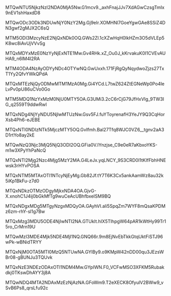MTQwNTU5NjkzNzI2NDA0MjA5Nw.G1mcv9._axhFnajJJv7XdAGwCzsgTmIx9nEV1shHaxdD8

MTQwODc3ODk3NDUwNjY0NzY2Mg.Gj9eIr.XOMHNl7GoeYgwGAe8SSiZ4DN3gwf2gMJX2C6sQ

MTM5ODI3MzcyNzE2NjQxNDk0OQ.GWs2Zl.1cXZwHqH0lkHZm3O5dVLEp5K8wc8iAvUjVVvSg

MTQxMDYxMzE0NzYyNjExNTE1Mw.Gv4RHk.xZ_Ou0J_kKrvakuK0I1CVEvAUHA9_n6lM4I2RA

MTM4ODA4NzAyODYyNDc4OTYwNQ.GwUxxh.171FjRgQyNqydwoZjzs27TxT1Yy2QfvYWkQPdA

MTQxMTEzNjQyODMwMTM1MzA0Mg.Gi4YCd.L7twZ624ZtEGNeWp0Po4leLvPv0pU86uCVo0Go

MTM5MDQ1NzYxMzM0NjU0MTY5OA.G3UMi3.2cC6rCjG79JfHxVIg_9TW3IG_q2559T9ddwRwI

MTQxNDg4NjYyNDU5NjIwMTUzNw.Gsv5FJ.fuYToyrenafH3YeJY9Q3CqHorXsb4Ph6-eJEBE

MTQxNTI0NDIzNTk5MjczMTY5OQ.GvIfmh.Bal27Tfq8WJC0VZ6__tgnv2aA3D1rtYo8ay2kE

MTQwNzQ3Njc3MjQ5NjQ3ODI2OQ.GFia0V.IYnzjse_C9e0eR7aKbxoYKS-m1w3XPyYhPaNcQ

MTQxNTI2Mjg2Nzc4Mjg5MzY2MA.G4LeJx.yqLNCY_9S3CRD0l1tKIfFbhHNEwsk3rHYvPOSA

MTQxNTM5MTAxOTI1NTcyNjEyMg.Gb82Jf.tY7T6K3Cx5ankAamWz8au32k5iKp1BkFu-z7d0

MTQxNDkzOTMzODgyMjkxNDA4OA.GjvG-X.xnohC1J4ij0bGkMfTg9wuCeAcUBhfbxeISM9BQ

MTQxNDgxMDg5MTgyNzgxMDQyOA.GAyhVI.ali5SpqZm7WYF8mQsaKPDMz6zm-rhY-sl1g7Bw

MTQxMzg3MDU5ODE4NjIwNTI2NA.GTUklt.hIX5TlhpgW64pAR1kWtHy99Tr15ro_CrMrn19U

MTQwMzI3MDE4Mjk5NDE4MjI1NQ.GNQ66r.9m8EjNvEbTkkGtqUktFiSTJ96wPk-wBNidTRYY

MTQxNjM0OTA5MTI0MzQ5NTUwNA.GYlBy9.o9KMpW42nDD00qu3JEzsWBr08-gBUNJu3TQUvk

MTQxNzE3NDEzODAxOTI1NDM4Mw.GYpIWN.F0_VCFwMSO3XFKM5Rubakdkj0TKswDhAYY3j8A

MTQwNDQ4MTA2NDAxMzEzNjAzNA.GFoWm9.T2eXECK8OfyulV2BWw9_vSvB6Ps8_qrsLfu92c
